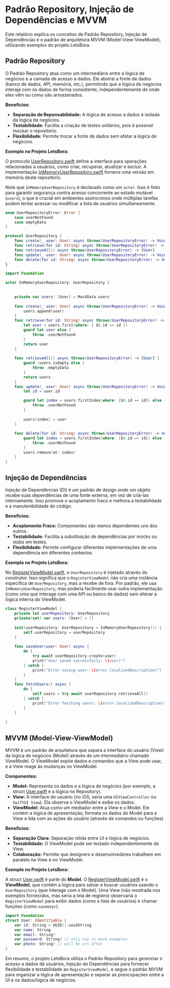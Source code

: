 # Padrão Repository, Injeção de Dependências e MVVM

Este relatório explica os conceitos de Padrão Repository, Injeção de Dependências e o padrão de arquitetura MVVM (Model-View-ViewModel), utilizando exemplos do projeto LetsBora.

## Padrão Repository

O Padrão Repository atua como um intermediário entre a lógica de negócios e a camada de acesso a dados. Ele abstrai a fonte de dados (banco de dados, API, memória, etc.), permitindo que a lógica de negócios interaja com os dados de forma consistente, independentemente de onde eles vêm ou como são armazenados.

**Benefícios:**

*   **Separação de Reponsabilidade:** A lógica de acesso a dados é isolada da lógica de negócios.
*   **Testabilidade:** Facilita a criação de testes unitários, pois é possível mockar o repositório.
*   **Flexibilidade:** Permite trocar a fonte de dados sem afetar a lógica de negócios.

**Exemplo no Projeto LetsBora:**

O protocolo [UserRepository.swift](../LetsBora/LetsBora/Repository/User/UserRepository.swift) define a interface para operações relacionadas a usuários, como criar, recuperar, atualizar e excluir. A implementação [InMemoryUserRepository.swift](../LetsBora/LetsBora/Repository/User/InMemoryUserRepository.swift) fornece uma versão em memória deste repositório.

Note que `InMemoryUserRepository` é declarado como um `actor`. Isso é feito para garantir segurança contra acesso concorrente ao estado mutável (`users`), o que é crucial em ambientes assíncronos onde múltiplas tarefas podem tentar acessar ou modificar a lista de usuários simultaneamente.

```swift:/Users/davipaiva/Documents/iosDev/Bootcamp-iOS/letsBora/LetsBora/LetsBora/Repository/User/UserRepository.swift
enum UserRepositoryError: Error {
    case userNotFound
    case emptyData
}

protocol UserRepository {
    func create(_ user: User) async throws(UserRepositoryError) -> Void
    func retrieve(for id: String) async throws(UserRepositoryError) -> User
    func retrieveAll() async throws(UserRepositoryError) -> [User]
    func update(_ user: User) async throws(UserRepositoryError) -> Void
    func delete(for id: String) async throws(UserRepositoryError) -> Void
}
```

```swift:/Users/davipaiva/Documents/iosDev/Bootcamp-iOS/letsBora/LetsBora/LetsBora/Repository/User/InMemoryUserRepository.swift
import Foundation

actor InMemoryUserRepository: UserRepository {
    
    
    private var users: [User] = MockData.users
    
    func create(_ user: User) async throws(UserRepositoryError) -> Void {
        users.append(user)
    }
    func retrieve(for id: String) async throws(UserRepositoryError) -> User {
        let user = users.first(where: { $0.id == id })
        guard let user else {
            throw .userNotFound
        }
        return user
    }
    
    func retrieveAll() async throws(UserRepositoryError) -> [User] {
        guard !users.isEmpty else {
            throw .emptyData
        }
        return users
    }
    func update(_ user: User) async throws(UserRepositoryError) -> Void {
        let id = user.id

        guard let index = users.firstIndex(where: {$0.id == id}) else {
            throw .userNotFound
        }
        
        users[index] = user
    }
    
    func delete(for id: String) async throws(UserRepositoryError) -> Void {
        guard let index = users.firstIndex(where: {$0.id == id}) else {
            throw .userNotFound
        }
        users.remove(at: index)
    }
}
```

## Injeção de Dependências

Injeção de Dependências (DI) é um padrão de design onde um objeto recebe suas dependências de uma fonte externa, em vez de criá-las internamente. Isso promove o acoplamento fraco e melhora a testabilidade e a manutenibilidade do código.

**Benefícios:**

*   **Acoplamento Fraco:** Componentes são menos dependentes uns dos outros.
*   **Testabilidade:** Facilita a substituição de dependências por mocks ou stubs em testes.
*   **Flexibilidade:** Permite configurar diferentes implementações de uma dependência em diferentes contextos.

**Exemplo no Projeto LetsBora:**

No [RegisterViewModel.swift](../LetsBora/LetsBora/Screens/Register/RegisterViewModel.swift), o `UserRepository` é injetado através do construtor. Isso significa que o `RegisterViewModel` não cria uma instância específica de `UserRepository`, mas a recebe de fora. Por padrão, ele usa `InMemoryUserRepository`, mas poderia facilmente usar outra implementação (como uma que interage com uma API ou banco de dados) sem alterar a lógica interna do ViewModel.

```swift:/Users/davipaiva/Documents/iosDev/Bootcamp-iOS/letsBora/LetsBora/LetsBora/Screens/Register/RegisterViewModel.swift
class RegisterViewModel {
    private let userRepository: UserRepository
    private(set) var users: [User] = []
    
    init(userRepository: UserRepository = InMemoryUserRepository()) {
        self.userRepository = userRepository
    }
    
    func saveUser(user: User) async {
        do {
            try await userRepository.create(user)
            print("User saved successfully: \(user)")
        } catch {
            print("Error saving user: \(error.localizedDescription)")
        }
    }
    func fetchUsers() async {
        do {
            self.users = try await userRepository.retrieveAll()
        } catch {
            print("Error fetching users: \(error.localizedDescription)")
        }
    }
    
}
```

## MVVM (Model-View-ViewModel)

MVVM é um padrão de arquitetura que separa a interface do usuário (View) da lógica de negócios (Model) através de um intermediário chamado ViewModel. O ViewModel expõe dados e comandos que a View pode usar, e a View reage às mudanças no ViewModel.

**Componentes:**

*   **Model:** Representa os dados e a lógica de negócios (por exemplo, a struct [User.swift](../LetsBora/LetsBora/Models/User.swift) e a lógica no Repository).
*   **View:** A interface do usuário (no iOS, seria uma `UIViewController` ou `SwiftUI View`). Ela observa o ViewModel e exibe os dados.
*   **ViewModel:** Atua como um mediador entre a View e o Model. Ele contém a lógica de apresentação, formata os dados do Model para a View e lida com as ações do usuário (através de comandos ou funções).

**Benefícios:**

*   **Separação Clara:** Separação nítida entre UI e lógica de negócios.
*   **Testabilidade:** O ViewModel pode ser testado independentemente da View.
*   **Colaboração:** Permite que designers e desenvolvedores trabalhem em paralelo na View e no ViewModel.

**Exemplo no Projeto LetsBora:**

A struct [User.swift](../LetsBora/LetsBora/Models/User.swift) é parte do **Model**. O [RegisterViewModel.swift](../LetsBora/LetsBora/Screens/Register/RegisterViewModel.swift) é o **ViewModel**, que contém a lógica para salvar e buscar usuários usando o `UserRepository` (que interage com o Model). Uma View (não mostrada nos exemplos fornecidos, mas seria a tela de registro) observaria o `RegisterViewModel` para exibir dados (como a lista de usuários) e chamar funções (como `saveUser`).

```swift:/Users/davipaiva/Documents/iosDev/Bootcamp-iOS/letsBora/LetsBora/LetsBora/Models/User.swift
import Foundation
struct User: Identifiable {
    var id: String = UUID().uuidString
    var name: String
    var email: String?
    var password: String? // only use in mock examples
    var photo: String? // will be url after
}
```

Em resumo, o projeto LetsBora utiliza o Padrão Repository para gerenciar o acesso a dados de usuários, Injeção de Dependências para fornecer flexibilidade e testabilidade ao `RegisterViewModel`, e segue o padrão MVVM para organizar a lógica de apresentação e separar as preocupações entre a UI e os dados/lógica de negócios.